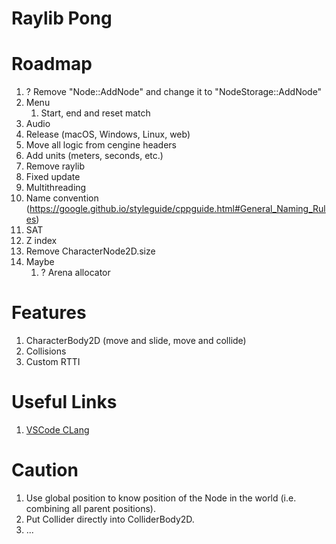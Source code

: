 # Raylib Pong

# Roadmap

1. ? Remove "Node::AddNode" and change it to "NodeStorage::AddNode"
1. Menu
    1. Start, end and reset match
1. Audio
1. Release (macOS, Windows, Linux, web)
1. Move all logic from cengine headers
1. Add units (meters, seconds, etc.)
1. Remove raylib
1. Fixed update
1. Multithreading
1. Name convention (https://google.github.io/styleguide/cppguide.html#General_Naming_Rules)
1. SAT
1. Z index
1. Remove CharacterNode2D.size
1. Maybe
    1. ? Arena allocator

# Features

1. CharacterBody2D (move and slide, move and collide)
1. Collisions
1. Custom RTTI

# Useful Links

1. [VSCode CLang](https://code.visualstudio.com/docs/cpp/config-clang-mac)

# Caution

1. Use global position to know position of the Node in the world (i.e. combining all parent positions).
1. Put Collider directly into ColliderBody2D.
1. ...